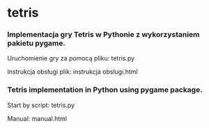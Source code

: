 # tetris
### Implementacja gry Tetris w Pythonie z wykorzystaniem pakietu pygame.

Uruchomienie gry za pomocą pliku: tetris.py

Instrukcja obsługi plik: instrukcja obslugi.html



### Tetris implementation in Python using pygame package.

Start by script: tetris.py

Manual: manual.html
